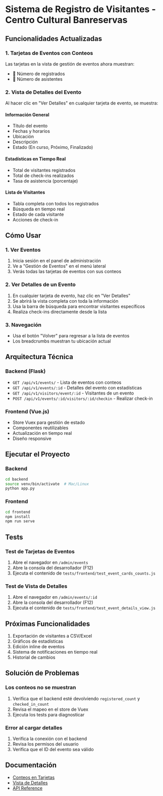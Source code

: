 # Sistema de Registro de Visitantes - Centro Cultural Banreservas

## Funcionalidades Actualizadas

### 1. Tarjetas de Eventos con Conteos
Las tarjetas en la vista de gestión de eventos ahora muestran:
- 👤 Número de registrados
- 👥 Número de asistentes

### 2. Vista de Detalles del Evento
Al hacer clic en "Ver Detalles" en cualquier tarjeta de evento, se muestra:

#### Información General
- Título del evento
- Fechas y horarios
- Ubicación
- Descripción
- Estado (En curso, Próximo, Finalizado)

#### Estadísticas en Tiempo Real
- Total de visitantes registrados
- Total de check-ins realizados
- Tasa de asistencia (porcentaje)

#### Lista de Visitantes
- Tabla completa con todos los registrados
- Búsqueda en tiempo real
- Estado de cada visitante
- Acciones de check-in

## Cómo Usar

### 1. Ver Eventos
1. Inicia sesión en el panel de administración
2. Ve a "Gestión de Eventos" en el menú lateral
3. Verás todas las tarjetas de eventos con sus conteos

### 2. Ver Detalles de un Evento
1. En cualquier tarjeta de evento, haz clic en "Ver Detalles"
2. Se abrirá la vista completa con toda la información
3. Usa la barra de búsqueda para encontrar visitantes específicos
4. Realiza check-ins directamente desde la lista

### 3. Navegación
- Usa el botón "Volver" para regresar a la lista de eventos
- Los breadcrumbs muestran tu ubicación actual

## Arquitectura Técnica

### Backend (Flask)
- `GET /api/v1/events/` - Lista de eventos con conteos
- `GET /api/v1/events/:id` - Detalles del evento con estadísticas
- `GET /api/v1/visitors/event/:id` - Visitantes de un evento
- `POST /api/v1/events/:id/visitors/:id/checkin` - Realizar check-in

### Frontend (Vue.js)
- Store Vuex para gestión de estado
- Componentes reutilizables
- Actualización en tiempo real
- Diseño responsive

## Ejecutar el Proyecto

### Backend
```bash
cd backend
source venv/bin/activate  # Mac/Linux
python app.py
```

### Frontend
```bash
cd frontend
npm install
npm run serve
```

## Tests

### Test de Tarjetas de Eventos
1. Abre el navegador en `/admin/events`
2. Abre la consola del desarrollador (F12)
3. Ejecuta el contenido de `tests/frontend/test_event_cards_counts.js`

### Test de Vista de Detalles
1. Abre el navegador en `/admin/events/:id`
2. Abre la consola del desarrollador (F12)
3. Ejecuta el contenido de `tests/frontend/test_event_details_view.js`

## Próximas Funcionalidades

1. Exportación de visitantes a CSV/Excel
2. Gráficos de estadísticas
3. Edición inline de eventos
4. Sistema de notificaciones en tiempo real
5. Historial de cambios

## Solución de Problemas

### Los conteos no se muestran
1. Verifica que el backend esté devolviendo `registered_count` y `checked_in_count`
2. Revisa el mapeo en el store de Vuex
3. Ejecuta los tests para diagnosticar

### Error al cargar detalles
1. Verifica la conexión con el backend
2. Revisa los permisos del usuario
3. Verifica que el ID del evento sea válido

## Documentación

- [Conteos en Tarjetas](docs/FEATURE_EVENT_COUNTS.md)
- [Vista de Detalles](docs/FEATURE_EVENT_DETAILS.md)
- [API Reference](docs/API.md)
